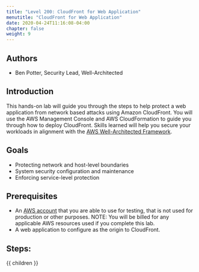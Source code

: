 ```yaml
---
title: "Level 200: CloudFront for Web Application"
menutitle: "CloudFront for Web Application"
date: 2020-04-24T11:16:08-04:00
chapter: false
weight: 9
---
```


## Authors

- Ben Potter, Security Lead, Well-Architected

## Introduction

This hands-on lab will guide you through the steps to help protect a web application from network based attacks using Amazon CloudFront.
You will use the AWS Management Console and AWS CloudFormation to guide you through how to deploy CloudFront. Skills learned will help you secure your workloads in alignment with the [AWS Well-Architected Framework](https://aws.amazon.com/architecture/well-architected/).

## Goals

* Protecting network and host-level boundaries
* System security configuration and maintenance
* Enforcing service-level protection

## Prerequisites

* An [AWS account](https://portal.aws.amazon.com/gp/aws/developer/registration/index.html) that you are able to use for testing, that is not used for production or other purposes.
NOTE: You will be billed for any applicable AWS resources used if you complete this lab.
* A web application to configure as the origin to CloudFront.

## Steps:
{{ children }}
